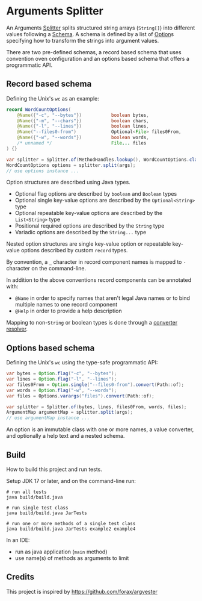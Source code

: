 # Arguments Splitter

An Arguments [Splitter](main/main/Splitter.java) splits structured string arrays (`String[]`) into different values
following a [Schema](main/main/Schema.java). A schema is defined by a list of [Option](main/main/Option.java)s
specifying how to transform the strings into argument values.

There are two pre-defined schemas, a record based schema that uses convention oven configuration and
an options based schema that offers a programmatic API.

## Record based schema

Defining the Unix's `wc` as an example:
```java
record WordCountOptions(
    @Name({"-c", "--bytes"})           boolean bytes,
    @Name({"-m", "--chars"})           boolean chars,
    @Name({"-l", "--lines"})           boolean lines,
    @Name("--files0-from")             Optional<File> files0From,
    @Name({"-w", "--words"})           boolean words,
    /* unnamed */                      File... files
) {}

var splitter = Splitter.of(MethodHandles.lookup(), WordCountOptions.class);
WordCountOptions options = splitter.split(args);
// use options instance ...
```

Option structures are described using Java types.

- Optional flag options are described by `boolean` and `Boolean` types
- Optional single key-value options are described by the `Optional<String>` type
- Optional repeatable key-value options are described by the `List<String>` type
- Positional required options are described by the `String` type
- Variadic options are described by the `String...` type
 
Nested option structures are single key-value option or repeatable key-value options
described by custom `record` types.

By convention, a `_` character in record component names is mapped to `-` character on the command-line.

In addition to the above conventions record components can be annotated with:

- `@Name` in order to specify names that aren't legal Java names or to bind multiple names to one record component
- `@Help` in order to provide a help description

Mapping to non-`String` or boolean types is done through a [converter resolver](main/main/ConverterResolver.java).

## Options based schema

Defining the Unix's `wc` using the type-safe programmatic API:
```java
var bytes = Option.flag("-c", "--bytes");
var lines = Option.flag("-l", "--lines");
var files0From = Option.single("--files0-from").convert(Path::of);
var words = Option.flag("-w", "--words");
var files = Options.varargs("files").convert(Path::of);

var splitter = Splitter.of(bytes, lines, files0From, words, files);
ArgumentMap argumentMap = splitter.split(args);
// use argumentMap instance ...
```

An option is an immutable class with one or more names, a value converter, and optionally a help text
and a nested schema.

## Build

How to build this project and run tests.

Setup JDK 17 or later, and on the command-line run:

```shell
# run all tests
java build/build.java

# run single test class
java build/build.java JarTests

# run one or more methods of a single test class
java build/build.java JarTests example2 example4
```

In an IDE:

- run as java application (`main` method)
- use name(s) of methods as arguments to limit

## Credits

This project is inspired by https://github.com/forax/argvester
